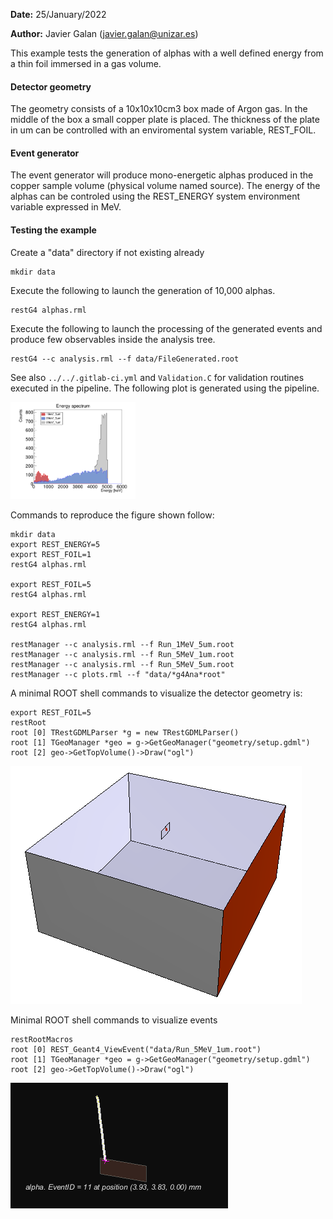 **Date:** 25/January/2022

**Author:** Javier Galan (javier.galan@unizar.es)

<style type="text/css">
	img[alt="plot"] {
	width: 200px;
	}
</style>

This example tests the generation of alphas with a well defined energy from a thin foil immersed in a gas volume.

#### Detector geometry

The geometry consists of a 10x10x10cm3 box made of Argon gas. In the middle of the box a small copper plate is placed. The thickness of the plate in um can be controlled with an enviromental system variable, REST_FOIL.

#### Event generator
The event generator will produce mono-energetic alphas produced in the copper sample volume (physical volume named source). The energy of the alphas can be controled using the REST_ENERGY system environment variable expressed in MeV.

#### Testing the example

Create a "data" directory if not existing already

```
mkdir data
```

Execute the following to launch the generation of 10,000 alphas.

```
restG4 alphas.rml
```

Execute the following to launch the processing of the generated events and produce few observables inside the analysis tree.

```
restG4 --c analysis.rml --f data/FileGenerated.root
```

See also `../../.gitlab-ci.yml` and `Validation.C` for validation routines executed in the pipeline. The following plot is generated using the pipeline.


![plot](plots.png)

Commands to reproduce the figure shown follow:

```
mkdir data
export REST_ENERGY=5
export REST_FOIL=1
restG4 alphas.rml

export REST_FOIL=5
restG4 alphas.rml

export REST_ENERGY=1
restG4 alphas.rml

restManager --c analysis.rml --f Run_1MeV_5um.root
restManager --c analysis.rml --f Run_5MeV_1um.root
restManager --c analysis.rml --f Run_5MeV_5um.root
restManager --c plots.rml --f "data/*g4Ana*root"
```


A minimal ROOT shell commands to visualize the detector geometry is:

```
export REST_FOIL=5
restRoot
root [0] TRestGDMLParser *g = new TRestGDMLParser()
root [1] TGeoManager *geo = g->GetGeoManager("geometry/setup.gdml")
root [2] geo->GetTopVolume()->Draw("ogl")
```

![geometry](geometry.png)

Minimal ROOT shell commands to visualize events

```
restRootMacros
root [0] REST_Geant4_ViewEvent("data/Run_5MeV_1um.root")
root [1] TGeoManager *geo = g->GetGeoManager("geometry/setup.gdml")
root [2] geo->GetTopVolume()->Draw("ogl")
```

![event](event.png)
